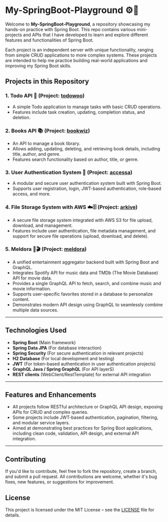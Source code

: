 
# My-SpringBoot-Playground ⚙️🚀

Welcome to **My-SpringBoot-Playground**, a repository showcasing my hands-on practice with Spring Boot. This repo contains various mini-projects and APIs that I have developed to learn and explore different features and functionalities of Spring Boot.

Each project is an independent server with unique functionality, ranging from simple CRUD applications to more complex systems. These projects are intended to help me practice building real-world applications and improving my Spring Boot skills.

## Projects in this Repository

### 1. **Todo API** 📝 (Project: [todowoo](https://github.com/ShyamSundhar1411/My-SpringBoot-Playground/tree/master/todowoo))
   - A simple Todo application to manage tasks with basic CRUD operations.
   - Features include task creation, updating, completion status, and deletion.

### 2. **Books API** 📚 (Project: [bookwiz](https://github.com/ShyamSundhar1411/My-SpringBoot-Playground/tree/master/bookwiz))
   - An API to manage a book library.
   - Allows adding, updating, deleting, and retrieving book details, including title, author, and genre.
   - Features search functionality based on author, title, or genre.

### 3. **User Authentication System** 🔐 (Project: [accessa](https://github.com/ShyamSundhar1411/My-SpringBoot-Playground/tree/master/accessa))  
   -  A modular and secure user authentication system built with Spring Boot.  
   -  Supports user registration, login, JWT-based authentication, role-based access, and more.
   
### 4. **File Storage System with AWS** ☁️🗄️ (Project: [arkive](https://github.com/ShyamSundhar1411/My-SpringBoot-Playground/tree/master/arkive))
   - A secure file storage system integrated with AWS S3 for file upload, download, and management.
   - Features include user authentication, file metadata management, and support for secure file operations (upload, download, and delete).

### 5. **Meldora** 🎵🎬 (Project: [meldora](https://github.com/ShyamSundhar1411/My-SpringBoot-Playground/tree/master/meldora))
- A unified entertainment aggregator backend built with Spring Boot and GraphQL.
- Integrates Spotify API for music data and TMDb (The Movie Database) API for movie data.
- Provides a single GraphQL API to fetch, search, and combine music and movie information.
- Supports user-specific favorites stored in a database to personalize content.
- Demonstrates modern API design using GraphQL to seamlessly combine multiple data sources.

---

## Technologies Used

- **Spring Boot** (Main framework)
- **Spring Data JPA** (For database interaction)
- **Spring Security** (For secure authentication in relevant projects)
- **H2 Database** (For local development and testing)
- **JWT** (For token-based authentication in user authentication projects)
- **GraphQL Java / Spring GraphQL** (For API layerS)
- **REST clients** (WebClient/RestTemplate) for external API integration

---

## Features and Enhancements

- All projects follow RESTful architecture or GraphQL API design, exposing APIs for CRUD and complex queries.
- Some projects include JWT-based authentication, pagination, filtering, and modular service layers.
- Aimed at demonstrating best practices for Spring Boot applications, including clean code, validation, API design, and external API integration.

---

## Contributing

If you'd like to contribute, feel free to fork the repository, create a branch, and submit a pull request. All contributions are welcome, whether it's bug fixes, new features, or suggestions for improvement.



## License

This project is licensed under the MIT License – see the [LICENSE](LICENSE) file for details.
